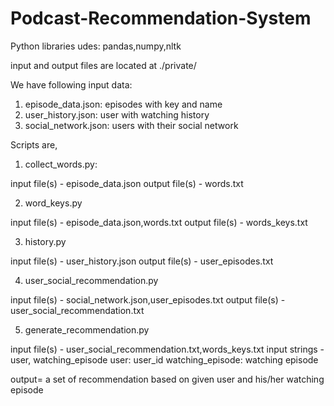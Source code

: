 # Podcast-Recommendation-System
Python libraries udes:
pandas,numpy,nltk


input and output files are located at ./private/

We have following input data:
1. episode_data.json: episodes with key and name
2. user_history.json: user with watching history 
3. social_network.json: users with their social network 

Scripts are,
1. collect_words.py:

input file(s) - episode_data.json
output file(s) - words.txt


2. word_keys.py

input file(s) - episode_data.json,words.txt
output file(s) - words_keys.txt


3. history.py

input file(s) - user_history.json
output file(s) - user_episodes.txt


4. user_social_recommendation.py

input file(s) - social_network.json,user_episodes.txt
output file(s) - user_social_recommendation.txt


5. generate_recommendation.py

input file(s) - user_social_recommendation.txt,words_keys.txt
input strings - user, watching_episode
user: user_id
watching_episode: watching episode

output= a set of recommendation based on given user and his/her watching episode

